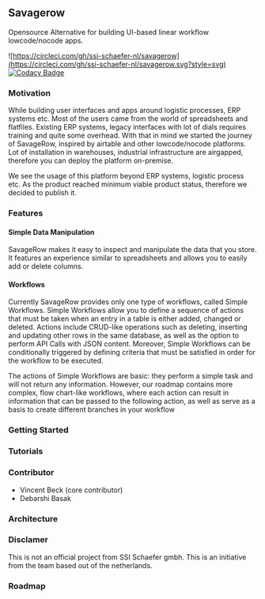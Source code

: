 ## Savagerow
Opensource Alternative for building UI-based linear workflow lowcode/nocode apps.

![https://circleci.com/gh/ssi-schaefer-nl/savagerow](https://circleci.com/gh/ssi-schaefer-nl/savagerow.svg?style=svg)
[![Codacy Badge](https://app.codacy.com/project/badge/Grade/7fcb1b3d73d74a6282e8d9d3e9c55890)](https://www.codacy.com/gh/ssi-schaefer-nl/savagerow/dashboard?utm_source=github.com&amp;utm_medium=referral&amp;utm_content=ssi-schaefer-nl/savagerow&amp;utm_campaign=Badge_Grade)

### Motivation
While building user interfaces and apps around logistic processes, ERP systems etc. 
Most of the users came from the world of spreadsheets and flatfiles. Existing ERP systems, legacy interfaces with lot of dials requires training and quite some overhead.
With that in mind we started the journey of SavageRow, inspired by airtable and other lowcode/nocode platforms.
Lot of installation in warehouses, industrial infrastructure are airgapped, therefore you can deploy the platform on-premise.

We see the usage of this platform beyond ERP systems, logistic process etc. As the product reached minimum viable product status, therefore we decided to publish it.

### Features
#### Simple Data Manipulation
SavageRow makes it easy to inspect and manipulate the data that you store. It features an experience similar to spreadsheets and allows you to easily add or delete columns. 

#### Workflows
Currently SavageRow provides only one type of workflows, called Simple Workflows. Simple Workflows allow you to define a sequence of actions that must be taken when an entry in a table is either added, changed or deleted. Actions include CRUD-like operations such as deleting, inserting and updating other rows in the same database, as well as the option to perform API Calls with JSON content. Moreover, Simple Workflows can be conditionally triggered by defining criteria that must be satisfied in order for the workflow to be executed.

The actions of Simple Workflows are basic: they perform a simple task and will not return any information. However, our roadmap contains more complex, flow chart-like workflows, where each action can result in information that can be passed to the following action, as well as serve as a basis to create different branches in your workflow

### Getting Started

### Tutorials

### Contributor

- Vincent Beck (core contributor)
- Debarshi Basak

### Architecture

### Disclamer

This is not an official project from SSI Schaefer gmbh. This is an initiative from the team based out of the netherlands.

### Roadmap


